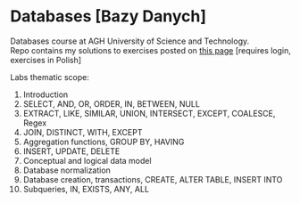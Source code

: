 # Databases [Bazy Danych]
Databases course at AGH University of Science and Technology.  
Repo contains my solutions to exercises posted on [this page](http://home.agh.edu.pl/~mszpyrka/doku.php?id=lectures:bd:start) [requires login, exercises in Polish]

Labs thematic scope:
1. Introduction
2. SELECT, AND, OR, ORDER, IN, BETWEEN, NULL
3. EXTRACT, LIKE, SIMILAR, UNION, INTERSECT, EXCEPT, COALESCE, Regex
4. JOIN, DISTINCT, WITH, EXCEPT
5. Aggregation functions, GROUP BY, HAVING
6. INSERT, UPDATE, DELETE
7. Conceptual and logical data model
8. Database normalization
9. Database creation, transactions, CREATE, ALTER TABLE, INSERT INTO
10. Subqueries, IN, EXISTS, ANY, ALL